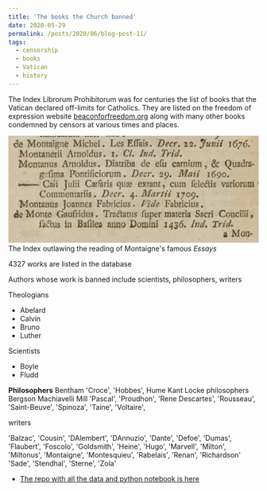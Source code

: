 ```yaml
---
title: 'The books the Church banned'
date: 2020-05-29
permalink: /posts/2020/06/blog-post-11/
tags:
  - censorship
  - books
  - Vatican
  - history
---
```

The Index Librorum Prohibitorum was for centuries the list of books that the Vatican declared off-limits for Catholics. They are listed on the freedom of expression website [beaconforfreedom.org](http://www.beaconforfreedom.org) along with many other books condemned by censors at various times and places.

![Montaigne outlawed in the Index](/images/montaigne.png)
The Index outlawing the reading of Montaigne's famous *Essays*

4327 works are listed in the database

Authors whose work is banned include scientists, philosophers, writers

Theologians
- Abelard
- Calvin
- Bruno
- Luther

Scientists
- Boyle
- Fludd

 **Philosophers**
 Bentham
  'Croce',
   'Hobbes',
   Hume
   Kant
   Locke
   philosophers
   Bergson
   Machiavelli
   Mill
   'Pascal',
   'Proudhon',
   'Rene Descartes',
   'Rousseau',
   'Saint-Beuve',
   'Spinoza',
   'Taine',
   'Voltaire',

 writers

 'Balzac',
 'Cousin',
 'DAlembert',
 'DAnnuzio',
 'Dante',
 'Defoe',
 'Dumas',
 'Flaubert',
 'Foscolo',
 'Goldsmith',
 'Heine',
 'Hugo',
 'Marvell',
 'Milton',
 'Miltonus',
 'Montaigne',
 'Montesquieu',
 'Rabelais',
 'Renan',
 'Richardson'
'Sade',
'Stendhal',
'Sterne',
'Zola'


* [The repo with all the data and python notebook is here](https://github.com/aodhanlutetiae/index)
